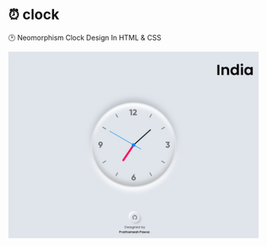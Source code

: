 # ⏰ clock
🕑 Neomorphism Clock Design In HTML & CSS

<img src="/redop1189-github-io-1024xFULLdesktop-b5c0b3.jpg" alt="Clock" >
